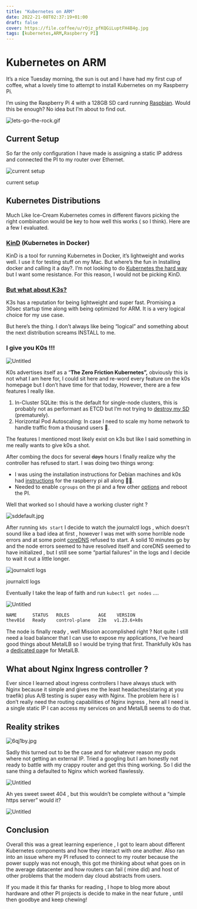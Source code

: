 ```yaml
---
title: "Kubernetes on ARM"
date: 2022-21-08T02:37:19+01:00
draft: false
cover: https://file.coffee/u/rOjz_pfKQGiLuptFH4B4g.jpg
tags: [kubernetes,ARM,Raspberry PI]
---
```



# Kubernetes on ARM

It’s a nice Tuesday morning, the sun is out and I have had my first cup of coffee, what a lovely time to attempt to install Kubernetes on my Raspberry Pi.

I’m using the Raspberry Pi 4 with a 128GB SD card running [Raspbian](https://www.raspbian.org/). Would this be enough? No idea but I’m about to find out.

![lets-go-the-rock.gif](https://file.coffee/u/zgvZ35YWTfDlHxtAc8ZlP.gif)

## Current Setup

So far the only configuration I have made is assigning a static IP address and connected the PI to my router over Ethernet. 

![current setup ](https://file.coffee/u/rOjz_pfKQGiLuptFH4B4g.jpg)

current setup 

## Kubernetes Distributions

Much Like Ice-Cream Kubernetes comes in different flavors picking the right combination would be key to how well this works ( so I think). Here are a few I evaluated.

### [KinD](https://kind.sigs.k8s.io/) (Kubernetes in Docker)

KinD is a tool for running Kubernetes in Docker, it’s lightweight and works well.  I use it for testing stuff on my Mac. But where’s the fun in Installing docker and calling it a day?. I’m not looking to do [Kubernetes the hard way](https://github.com/kelseyhightower/kubernetes-the-hard-way) but I want some resistance. For this reason, I would not be picking KinD. 

### [But what about K3s?](https://k3s.io/)

K3s has a reputation for being lightweight and super fast. Promising a 30sec startup time along with being optimized for ARM. It is a very logical choice for my use case. 

But here’s the thing. I don’t always like being “logical” and something about the next distribution screams INSTALL to me. 

### I give you K0s !!!

![Untitled](https://file.coffee/u/Dft7Bepe4nxKGBKG-M_xQ.png)

K0s advertises itself as a “**The Zero Friction Kubernetes”,** obviously this is not what I am here for, I could sit here and re-word every feature on the k0s homepage but I don’t have time for that today,  However, there are a few features I really like. 

1. In-Cluster SQLite: this is the default for single-node clusters, this is probably not as performant as ETCD but I’m not trying to [destroy my SD](https://github.com/rancher/docs/issues/3134) (prematurely).
2. Horizontal Pod Autoscaling: In case I need to scale my home network to handle traffic from a thousand users 🤣.  

The features I mentioned most likely exist on k3s but like I said something in me really wants to give k0s a shot.

After combing the docs for several ~~days~~ hours I finally realize why the controller has refused to start. I was doing two things wrong: 

- I was using the installation instructions for Debian machines and k0s had [instructions](https://docs.k0sproject.io/v1.24.3+k0s.0/raspberry-pi4/) for the raspberry pi all along 🤦🏽.
- Needed to enable `cgroups` on the pi and a few other [options](https://docs.k0sproject.io/v1.24.3+k0s.0/raspberry-pi4/#set-up-nodes) and reboot the PI.

Well that worked so I should have a working cluster right ? 

![sddefault.jpg](https://file.coffee/u/hgDvJrZlYZJVFCH2zth04.jpg)

After running `k0s start` I decide to watch the journalctl logs , which doesn’t sound like a bad idea at first , however I was met with some horrible node errors and at some point [coreDNS](https://coredns.io) refused to start. A solid 10 minutes go by and the node errors seemed to have resolved itself and coreDNS seemed to have initialized , but I still see some “partial failures” in the logs and I decide to wait it out a little longer.

![journalctl logs ](https://file.coffee/u/8F-dh7uQ-oTdOfzk9ovsp.png)

journalctl logs 

Eventually I take the leap of faith and run `kubectl get nodes` …. 

![Untitled](https://file.coffee/u/PjjdAv6xpK_hbTqQnn8uu.png)

```bash
NAME      STATUS   ROLES           AGE    VERSION
thev01d   Ready    control-plane   23m   v1.23.6+k0s
```

The node is finally ready , well Mission accomplished right ?  Not quite I still need a load balancer that I can use to expose my applications, I’ve heard good things about MetalLB so I would be trying that first. Thankfully k0s has a [dedicated pag](https://docs.k0sproject.io/v1.23.6+k0s.2/examples/metallb-loadbalancer/)e for MetalLB. 

## What about Nginx Ingress controller ?

Ever since I learned about ingress controllers I have always stuck with Nginx because it simple and gives me the least headaches(staring at you traefik)  plus A/B testing is super easy with Nginx. The problem here is I don’t really need the routing capabilities of Nginx ingress , here all I  need is a single static IP I can access my services on and MetalLB seems to do that. 

## Reality strikes

![6qj1by.jpg](https://file.coffee/u/Og352mDPI2qTK6eyFinVp.jpg)

Sadly this turned out to be the case and for whatever reason my pods where not getting an external IP. Tried a googling but I am honestly not ready to battle with my crappy router and get this thing working. So I did the sane thing a defaulted to Nginx which worked flawlessly.

![Untitled](https://file.coffee/u/itriWVFHPt0MVliz2C6il.png)

Ah yes sweet sweet 404 , but this wouldn’t be complete without a “simple https server” would it? 

![Untitled](https://file.coffee/u/ue1a6TuQq12PF-GkkIdVL.png)

## Conclusion

Overall this was a great learning experience ,  I got to learn about different Kubernetes components and how they interact with one another.  Also ran into an issue where my PI refused to connect to my router because the power supply was not enough, this got me thinking about what goes on in the average datacenter and how routers can fail ( mine did) and host of other problems that the modern day cloud abstracts from users.

If you made it this far thanks for reading , I hope to blog more about hardware and other PI projects is decide to make in the near future , until then goodbye and keep chewing!